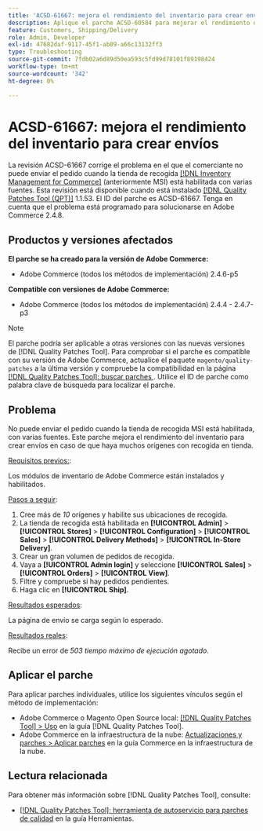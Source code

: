 ```yaml
---
title: 'ACSD-61667: mejora el rendimiento del inventario para crear envíos'
description: Aplique el parche ACSD-60584 para mejorar el rendimiento del inventario a fin de crear envíos en caso de que existan muchos orígenes con recogida en tienda.
feature: Customers, Shipping/Delivery
role: Admin, Developer
exl-id: 47682daf-9117-45f1-ab09-a66c13132ff3
type: Troubleshooting
source-git-commit: 7fdb02a6d89d50ea593c5fd99d78101f89198424
workflow-type: tm+mt
source-wordcount: '342'
ht-degree: 0%

---
```


# ACSD-61667: mejora el rendimiento del inventario para crear envíos

La revisión ACSD-61667 corrige el problema en el que el comerciante no puede enviar el pedido cuando la tienda de recogida [[!DNL Inventory Management for Commerce]](https://experienceleague.adobe.com/es/docs/commerce-admin/inventory/introduction) (anteriormente MSI) está habilitada con varias fuentes. Esta revisión está disponible cuando está instalado [[!DNL Quality Patches Tool (QPT)]](/help/tools/quality-patches-tool/quality-patches-tool-to-self-serve-quality-patches.md) 1.1.53. El ID del parche es ACSD-61667. Tenga en cuenta que el problema está programado para solucionarse en Adobe Commerce 2.4.8.

## Productos y versiones afectados

**El parche se ha creado para la versión de Adobe Commerce:**

* Adobe Commerce (todos los métodos de implementación) 2.4.6-p5

**Compatible con versiones de Adobe Commerce:**

* Adobe Commerce (todos los métodos de implementación) 2.4.4 - 2.4.7-p3

>[!NOTE]
>
>El parche podría ser aplicable a otras versiones con las nuevas versiones de [!DNL Quality Patches Tool]. Para comprobar si el parche es compatible con su versión de Adobe Commerce, actualice el paquete `magento/quality-patches` a la última versión y compruebe la compatibilidad en la página [[!DNL Quality Patches Tool]: buscar parches ](https://experienceleague.adobe.com/tools/commerce-quality-patches/index.html?lang=es). Utilice el ID de parche como palabra clave de búsqueda para localizar el parche.

## Problema

No puede enviar el pedido cuando la tienda de recogida MSI está habilitada, con varias fuentes. Este parche mejora el rendimiento del inventario para crear envíos en caso de que haya muchos orígenes con recogida en tienda.

<u>Requisitos previos:</u>:

Los módulos de inventario de Adobe Commerce están instalados y habilitados.

<u>Pasos a seguir</u>:

1. Cree más de *10* orígenes y habilite sus ubicaciones de recogida.
1. La tienda de recogida está habilitada en **[!UICONTROL Admin]** > **[!UICONTROL Stores]** > **[!UICONTROL Configuration]** > **[!UICONTROL Sales]** > **[!UICONTROL Delivery Methods]** > **[!UICONTROL In-Store Delivery]**.
1. Crear un gran volumen de pedidos de recogida.
1. Vaya a **[!UICONTROL Admin login]** y seleccione **[!UICONTROL Sales]** > **[!UICONTROL Orders]** > **[!UICONTROL View]**.
1. Filtre y compruebe si hay pedidos pendientes.
1. Haga clic en **[!UICONTROL Ship]**.

<u>Resultados esperados</u>:

La página de envío se carga según lo esperado.

<u>Resultados reales</u>:

Recibe un error de *503 tiempo máximo de ejecución agotado*.

## Aplicar el parche

Para aplicar parches individuales, utilice los siguientes vínculos según el método de implementación:

* Adobe Commerce o Magento Open Source local: [[!DNL Quality Patches Tool] > Uso](/help/tools/quality-patches-tool/usage.md) en la guía [!DNL Quality Patches Tool].
* Adobe Commerce en la infraestructura de la nube: [Actualizaciones y parches > Aplicar parches](https://experienceleague.adobe.com/docs/commerce-cloud-service/user-guide/develop/upgrade/apply-patches.html?lang=es) en la guía Commerce en la infraestructura de la nube.

## Lectura relacionada

Para obtener más información sobre [!DNL Quality Patches Tool], consulte:

* [[!DNL Quality Patches Tool]: herramienta de autoservicio para parches de calidad](/help/tools/quality-patches-tool/quality-patches-tool-to-self-serve-quality-patches.md) en la guía Herramientas.
